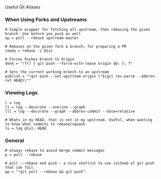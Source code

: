 Useful Git Aliases


### When Using Forks and Upstreams

    # Simple wrapper for fetching all upstream, then rebasing the given branch. Use before you push as well
    up = pull --rebase upstream master

    # Rebases on the given fork & branch; for preparing a PR
    ready = rebase -i @{u}

    # Forces Pushes branch to Origin
    done = "!f() { git push --force-with-lease origin $@; }; f"
    
    # Sets the current working branch to an upstream
    publish = "!git push --set-upstream origin \"$(git rev-parse --abbrev-ref HEAD)\""
    
### Viewing Logs

    l = log
    ll = log --decorate --oneline --graph
    lll = log --decorate --graph --abbrev-commit --date=relative
    
    # Whats in my HEAD, that is not in my upstream. Useful, when wanting to know what commits to rebase/squash
    lu = log @{u}..HEAD
    
### General
    # always rebase to avoid merge commit messages
    p = pull --rebase
    
    # pull --rebase and push - a nice shortcut to use instead of git push that can fail
    pp = "!git pull --rebase && git push"

